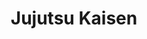 ---
layout: lecteur.njk
tags : jjk

title : Jujutsu Kaisen 
episode : 16
saison : 1
iframe : https://streamtape.com/e/8z6mjq9b8btozGl/JUJUTSU_KAISEN_-_16_VOSTFR_[CR_720p].mp4

cc :  VostFr
---